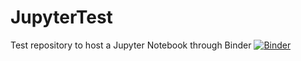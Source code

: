 # JupyterTest
Test repository to host a Jupyter Notebook through Binder
[![Binder](https://mybinder.org/badge_logo.svg)](https://mybinder.org/v2/gh/DredgenYors/JupyterTest/HEAD?labpath=Lorenz.ipynb)
